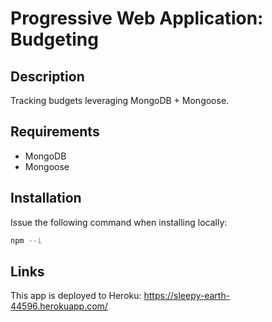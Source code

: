 # Progressive Web Application: Budgeting

## Description
Tracking budgets leveraging MongoDB + Mongoose.

## Requirements
* MongoDB
* Mongoose

## Installation
Issue the following command when installing locally:

``` bash
npm --i
```

## Links
This app is deployed to Heroku: https://sleepy-earth-44596.herokuapp.com/